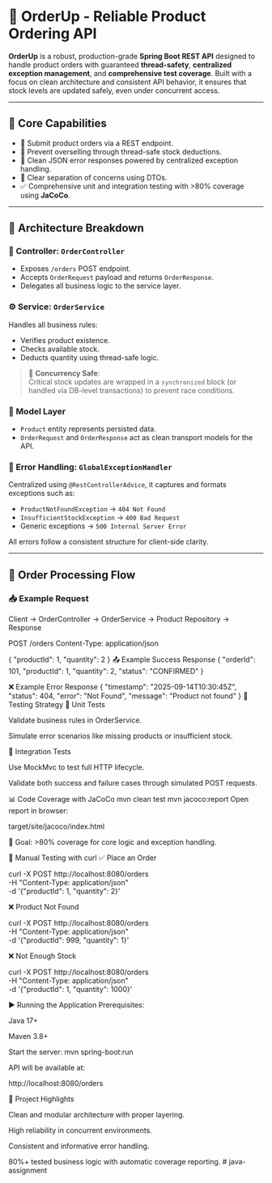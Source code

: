 # 🛒 OrderUp - Reliable Product Ordering API

**OrderUp** is a robust, production-grade **Spring Boot REST API** designed to handle product orders with guaranteed **thread-safety**, **centralized exception management**, and **comprehensive test coverage**. Built with a focus on clean architecture and consistent API behavior, it ensures that stock levels are updated safely, even under concurrent access.

---

## 🚀 Core Capabilities

- 🧾 Submit product orders via a REST endpoint.
- 🔐 Prevent overselling through thread-safe stock deductions.
- 🧼 Clean JSON error responses powered by centralized exception handling.
- 🧱 Clear separation of concerns using DTOs.
- ✅ Comprehensive unit and integration testing with >80% coverage using **JaCoCo**.

---

## 🧠 Architecture Breakdown

### 🎯 Controller: `OrderController`

- Exposes `/orders` POST endpoint.
- Accepts `OrderRequest` payload and returns `OrderResponse`.
- Delegates all business logic to the service layer.

### ⚙️ Service: `OrderService`

Handles all business rules:

- Verifies product existence.
- Checks available stock.
- Deducts quantity using thread-safe logic.

> 🧵 **Concurrency Safe**:  
> Critical stock updates are wrapped in a `synchronized` block (or handled via DB-level transactions) to prevent race conditions.

### 🧩 Model Layer

- `Product` entity represents persisted data.
- `OrderRequest` and `OrderResponse` act as clean transport models for the API.

### 🚨 Error Handling: `GlobalExceptionHandler`

Centralized using `@RestControllerAdvice`, it captures and formats exceptions such as:

- `ProductNotFoundException` → `404 Not Found`
- `InsufficientStockException` → `400 Bad Request`
- Generic exceptions → `500 Internal Server Error`

All errors follow a consistent structure for client-side clarity.

---

## 🔁 Order Processing Flow


### 📥 Example Request
Client → OrderController → OrderService → Product Repository → Response

POST /orders
Content-Type: application/json

{
  "productId": 1,
  "quantity": 2
}
📤 Example Success Response
{
  "orderId": 101,
  "productId": 1,
  "quantity": 2,
  "status": "CONFIRMED"
}

❌ Example Error Response
{
  "timestamp": "2025-09-14T10:30:45Z",
  "status": 404,
  "error": "Not Found",
  "message": "Product not found"
}
🧪 Testing Strategy
🔹 Unit Tests

Validate business rules in OrderService.

Simulate error scenarios like missing products or insufficient stock.

🔹 Integration Tests

Use MockMvc to test full HTTP lifecycle.

Validate both success and failure cases through simulated POST requests.

📊 Code Coverage with JaCoCo
mvn clean test
mvn jacoco:report
Open report in browser:

target/site/jacoco/index.html


🎯 Goal: >80% coverage for core logic and exception handling.

🧪 Manual Testing with curl
✅ Place an Order

curl -X POST http://localhost:8080/orders \
  -H "Content-Type: application/json" \
  -d '{"productId": 1, "quantity": 2}'

❌ Product Not Found

curl -X POST http://localhost:8080/orders \
  -H "Content-Type: application/json" \
  -d '{"productId": 999, "quantity": 1}'

❌ Not Enough Stock

   curl -X POST http://localhost:8080/orders \
  -H "Content-Type: application/json" \
  -d '{"productId": 1, "quantity": 1000}'

▶️ Running the Application
Prerequisites:

Java 17+

Maven 3.8+

Start the server:
mvn spring-boot:run


API will be available at:

http://localhost:8080/orders

📌 Project Highlights

Clean and modular architecture with proper layering.

High reliability in concurrent environments.

Consistent and informative error handling.

80%+ tested business logic with automatic coverage reporting.
#   j a v a - a s s i g n m e n t  
 